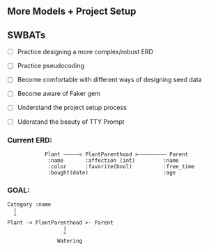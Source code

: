 More Models + Project Setup
---

## SWBATs
- [ ] Practice designing a more complex/robust ERD
- [ ] Practice pseudocoding
- [ ] Become comfortable with different ways of designing seed data
- [ ] Become aware of Faker gem
- [ ] Understand the project setup process
- [ ] Uderstand the beauty of TTY Prompt


### Current ERD:

```
            Plant —————< PlantParenthood >————————— Parent
             :name       :affection (int)         :name
             :color      :favorite(bool)          :free_time
             :bought(date)                        :age
```

### GOAL:

```
Category :name 
  |
  ^
Plant -< PlantParenthood >- Parent
                  |
                  ^
                Watering
```